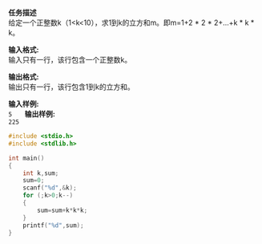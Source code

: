 **任务描述**  
给定一个正整数k（1<k<10），求1到k的立方和m。即m=1+2 * 2 * 2+…+k * k * k。

**输入格式:**  
输入只有一行，该行包含一个正整数k。

**输出格式:**  
输出只有一行，该行包含1到k的立方和。

**输入样例:**    
`5   `
**输出样例:**  
`225`
```c
#include <stdio.h>
#include <stdlib.h>

int main()
{
    int k,sum;
    sum=0;
    scanf("%d",&k);
    for (;k>0;k--)
    {
        sum=sum+k*k*k;
    }
    printf("%d",sum);
}
```